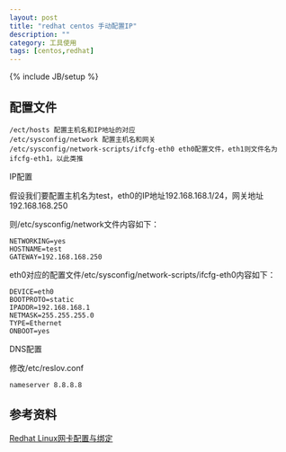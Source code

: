 ```yaml
---
layout: post
title: "redhat centos 手动配置IP"
description: ""
category: 工具使用
tags: [centos,redhat]
---
```

{% include JB/setup %}

## 配置文件 ##

	/ect/hosts 配置主机名和IP地址的对应
	/etc/sysconfig/network 配置主机名和网关
	/etc/sysconfig/network-scripts/ifcfg-eth0 eth0配置文件，eth1则文件名为ifcfg-eth1，以此类推


IP配置

假设我们要配置主机名为test，eth0的IP地址192.168.168.1/24，网关地址192.168.168.250

则/etc/sysconfig/network文件内容如下：

    NETWORKING=yes
    HOSTNAME=test
    GATEWAY=192.168.168.250

eth0对应的配置文件/etc/sysconfig/network-scripts/ifcfg-eth0内容如下：

    DEVICE=eth0
    BOOTPROTO=static
    IPADDR=192.168.168.1
    NETMASK=255.255.255.0
    TYPE=Ethernet
    ONBOOT=yes



DNS配置

修改/etc/reslov.conf

	nameserver 8.8.8.8


## 参考资料 ##

[Redhat Linux网卡配置与绑定](http://www.ningoo.net/html/2007/redhat_linux_network_configuration_and_bond.html)

